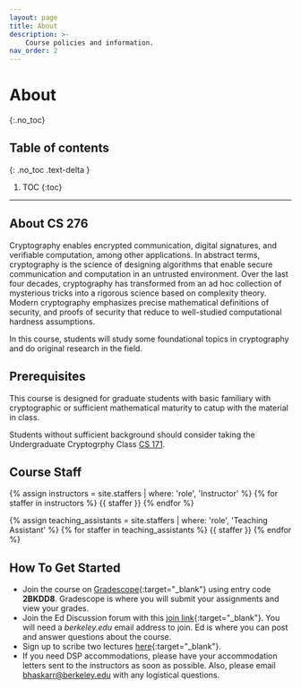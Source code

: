 ```yaml
---
layout: page
title: About
description: >-
    Course policies and information.
nav_order: 2
---
```


# About
{:.no_toc}

## Table of contents
{: .no_toc .text-delta }

1. TOC
{:toc}

---

## About CS 276

Cryptography enables encrypted communication, digital signatures, and verifiable computation, among other applications. In abstract terms, cryptography is the science of designing algorithms that enable secure communication and computation in an untrusted environment. Over the last four decades, cryptography has transformed from an ad hoc collection of mysterious tricks into a rigorous science based on complexity theory. Modern cryptography emphasizes precise mathematical definitions of security, and proofs of security that reduce to well-studied computational hardness assumptions.

In this course, students will study some foundational topics in cryptography and do original research in the field.

## Prerequisites
This course is designed for graduate students with basic familiary with cryptographic or sufficient mathematical maturity to catup with the material in class. 

Students without sufficient background should consider taking the Undergraduate Cryptogrphy Class [CS 171](https://eecs171.com/).

## Course Staff

{% assign instructors = site.staffers | where: 'role', 'Instructor' %}
{% for staffer in instructors %}
{{ staffer }}
{% endfor %}

{% assign teaching_assistants = site.staffers | where: 'role', 'Teaching Assistant' %}
{% for staffer in teaching_assistants %}
{{ staffer }}
{% endfor %}

## How To Get Started
* Join the course on [Gradescope](https://www.gradescope.com/courses/799228){:target="_blank"} using entry code **2BKDD8**. Gradescope is where you will submit your assignments and view your grades.
* Join the Ed Discussion forum with this [join link](https://edstem.org/us/join/feHXXN){:target="_blank"}. You will need a *berkeley.edu* email address to join. Ed is where you can post and answer questions about the course.
* Sign up to scribe two lectures [here](https://docs.google.com/spreadsheets/d/174bPvR3db2Uvda138NZWzITQixrS3XxK4Cn-1Ie1gLM/edit?usp=sharing){:target="_blank"}.
* If you need DSP accommodations, please have your accommodation letters sent to the instructors as soon as possible. Also, please email bhaskarr@berkeley.edu with any logistical questions.
